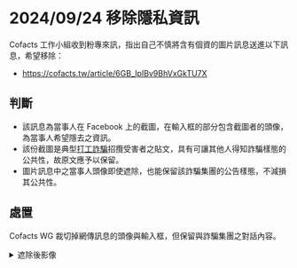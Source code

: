 # 2024/09/24 移除隱私資訊

Cofacts 工作小組收到粉專來訊，指出自己不慎將含有個資的圖片訊息送進以下訊息，希望移除：
- https://cofacts.tw/article/6GB_IpIBv9BhVxGkTU7X

## 判斷

- 該訊息為當事人在 Facebook 上的截圖，在輸入框的部分包含截圖者的頭像，為當事人希望隱去之資訊。
- 該份截圖是典型[打工詐騙](https://www.tucheng.police.ntpc.gov.tw/cp-530-48017-19.html)招攬受害者之貼文，具有可讓其他人得知詐騙樣態的公共性，故原文應予以保留。
- 圖片訊息中之當事人頭像即使遮除，也能保留該詐騙集團的公告樣態，不減損其公共性。

## 處置
Cofacts WG 裁切掉網傳訊息的頭像與輸入框，但保留與詐騙集團之對話內容。

<details>
  <summary>遮除後影像</summary>

  ![20240924-6GB_IpIBv9BhVxGkTU7X](https://github.com/user-attachments/assets/771ca82c-6441-413d-9ff9-0663924acd58)

</details>
